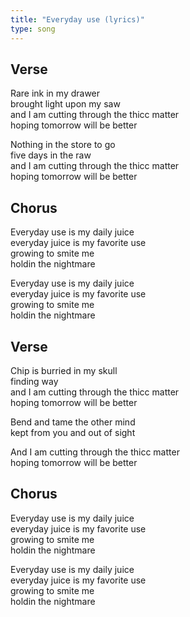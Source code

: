 ```yaml
---
title: "Everyday use (lyrics)"
type: song
---
```


## Verse

Rare ink in my drawer  
brought light upon my saw  
and I am cutting through the thicc matter  
hoping tomorrow will be better

Nothing in the store to go  
five days in the raw  
and I am cutting through the thicc matter  
hoping tomorrow will be better

## Chorus

Everyday use is my daily juice  
everyday juice is my favorite use  
growing to smite me  
holdin the nightmare

Everyday use is my daily juice  
everyday juice is my favorite use  
growing to smite me  
holdin the nightmare

## Verse

Chip is burried in my skull  
finding way  
and I am cutting through the thicc matter  
hoping tomorrow will be better

Bend and tame the other mind  
kept from you and out of sight

And I am cutting through the thicc matter  
hoping tomorrow will be better

## Chorus

Everyday use is my daily juice  
everyday juice is my favorite use  
growing to smite me  
holdin the nightmare

Everyday use is my daily juice  
everyday juice is my favorite use  
growing to smite me  
holdin the nightmare
